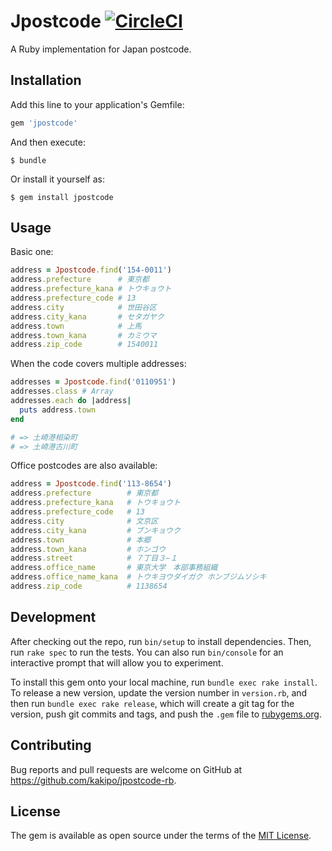 # Jpostcode [![CircleCI](https://circleci.com/gh/kakipo/jpostcode-rb.svg?style=svg)](https://circleci.com/gh/kakipo/jpostcode-rb)

A Ruby implementation for Japan postcode.

## Installation

Add this line to your application's Gemfile:

```ruby
gem 'jpostcode'
```

And then execute:

    $ bundle

Or install it yourself as:

    $ gem install jpostcode

## Usage

Basic one:

```ruby
address = Jpostcode.find('154-0011')
address.prefecture      # 東京都
address.prefecture_kana # トウキョウト
address.prefecture_code # 13
address.city            # 世田谷区
address.city_kana       # セタガヤク
address.town            # 上馬
address.town_kana       # カミウマ
address.zip_code        # 1540011
```

When the code covers multiple addresses:

```ruby
addresses = Jpostcode.find('0110951')
addresses.class # Array
addresses.each do |address|
  puts address.town
end

# => 土崎港相染町
# => 土崎港古川町
```

Office postcodes are also available:

```ruby
address = Jpostcode.find('113-8654')
address.prefecture        # 東京都
address.prefecture_kana   # トウキョウト
address.prefecture_code   # 13
address.city              # 文京区
address.city_kana         # ブンキョウク
address.town              # 本郷
address.town_kana         # ホンゴウ
address.street            # ７丁目３−１
address.office_name       # 東京大学　本部事務組織
address.office_name_kana  # トウキヨウダイガク ホンブジムソシキ
address.zip_code          # 1138654
```


## Development

After checking out the repo, run `bin/setup` to install dependencies. Then, run `rake spec` to run the tests. You can also run `bin/console` for an interactive prompt that will allow you to experiment.

To install this gem onto your local machine, run `bundle exec rake install`. To release a new version, update the version number in `version.rb`, and then run `bundle exec rake release`, which will create a git tag for the version, push git commits and tags, and push the `.gem` file to [rubygems.org](https://rubygems.org).

## Contributing

Bug reports and pull requests are welcome on GitHub at https://github.com/kakipo/jpostcode-rb.


## License

The gem is available as open source under the terms of the [MIT License](http://opensource.org/licenses/MIT).
